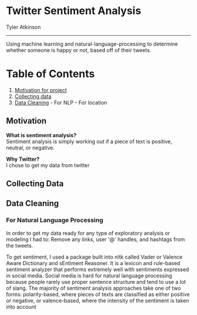 # Twitter Sentiment Analysis  
  
Tyler Atkinson
  
---
Using machine learning and natural-language-processing to determine whether someone is happy or not, based off of their tweets.

# Table of Contents
  1. [Motivation for project](#motivation)
  2. [Collecting data](#data)
  3. [Data Cleaning](#cleaning)
    - For NLP
    - For location
  
## Motivation
**What is sentiment analysis?**  
Sentiment analysis is simply working out if a piece of text is positive, neutral, or negative.  
  
**Why Twitter?**  
I chose to get my data from twitter
## Collecting Data

## Data Cleaning

### For Natural Language Processing
In order to get my data ready for any type of exploratory analysis or modeling I had
to: Remove any links, user '@' handles, and hashtags from the tweets.

To get sentiment, I used a package built into nltk called Vader or Valence Aware Dictionary and sEntiment Reasoner. It is a lexicon and rule-based sentiment analyzer that performs extremely well with sentiments expressed in social media. Social media is hard for natural language processing because people rarely use proper sentence structure and tend to use a lot of slang.
The majority of sentiment analysis approaches take one of two forms: polarity-based, where pieces of texts are classified as either positive or negative, or valence-based, where the intensity of the sentiment is taken into account